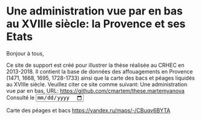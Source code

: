 # Une administration vue par en bas au XVIIIe siècle: la Provence et ses Etats

Bonjour à tous,


Ce site de support est créé pour illustrer la thèse réalisée au CRHEC en 2013-2018. Il contient la base de données des affouagements en Provence (1471, 1668, 1695, 1728-1733) ainsi que la carte des bacs et péages liquidés au XVIIIe siècle.
Veuillez citer ce site comme suivant: Une administration vue par en bas, URL: https://github.com/cmartem/these.martemyanova Consulté le   <input type="date">  



Carte des péages et bacs
https://yandex.ru/maps/-/CBuqv6BYTA
